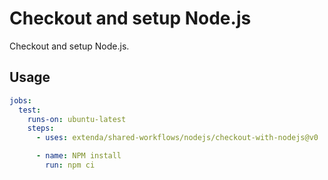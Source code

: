 # Checkout and setup Node.js

Checkout and setup Node.js.

## Usage

```yaml
jobs:
  test:
    runs-on: ubuntu-latest
    steps:
      - uses: extenda/shared-workflows/nodejs/checkout-with-nodejs@v0

      - name: NPM install
        run: npm ci
```
